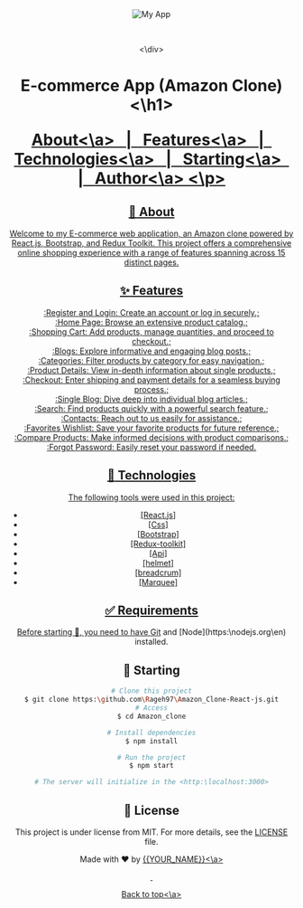 <div align="center" id="top"> 
  <img src=".\.github\app.gif" alt="My App" \>

&#xa0;

  <!-- <a href="https:\myapp.netlify.app">Demo<\a> -->

<\div>

<h1 align="center">E-commerce App (Amazon Clone)<\h1>

<p align="center">
 
  <!-- <img alt="Github issues" src="https:\img.shields.io\github\issues\{{YOUR_GITHUB_USERNAME}}\my-app?color=56BEB8" \> -->

  <!-- <img alt="Github forks" src="https:\img.shields.io\github\forks\{{YOUR_GITHUB_USERNAME}}\my-app?color=56BEB8" \> -->

  <!-- <img alt="Github stars" src="https:\img.shields.io\github\stars\{{YOUR_GITHUB_USERNAME}}\my-app?color=56BEB8" \> -->

<!-- Status -->

<!-- <h4 align="center">
	🚧  My App 🚀 Under construction...  🚧
<\h4>

<hr> -->

<p align="center">
  <a href="#dart-about">About<\a> &#xa0; | &#xa0; 
  <a href="#sparkles-features">Features<\a> &#xa0; | &#xa0;
  <a href="#rocket-technologies">Technologies<\a> &#xa0; | &#xa0;
  <a href="#checkered_flag-starting">Starting<\a> &#xa0; | &#xa0;
  <a href="https:\github.com\{{Rageh97}}" target="_blank">Author<\a>
<\p>

<br>

## :dart: About

Welcome to my E-commerce web application, an Amazon clone powered by React.js, Bootstrap, and Redux Toolkit. This project offers a comprehensive online shopping experience with a range of features spanning across 15 distinct pages.

## :sparkles: Features

:Register and Login: Create an account or log in securely.;\
:Home Page: Browse an extensive product catalog.;\
:Shopping Cart: Add products, manage quantities, and proceed to checkout.;\
:Blogs: Explore informative and engaging blog posts.;\
:Categories: Filter products by category for easy navigation.;\
:Product Details: View in-depth information about single products.;\
:Checkout: Enter shipping and payment details for a seamless buying process.;\
:Single Blog: Dive deep into individual blog articles.;\
:Search: Find products quickly with a powerful search feature.;\
:Contacts: Reach out to us easily for assistance.;\
:Favorites Wishlist: Save your favorite products for future reference.;\
:Compare Products: Make informed decisions with product comparisons.;\
:Forgot Password: Easily reset your password if needed.

## :rocket: Technologies

The following tools were used in this project:

- [React.js]
- [Css]
- [Bootstrap]
- [Redux-toolkit]
- [Api]
- [helmet]
- [breadcrum]
- [Marquee]

## :white_check_mark: Requirements

Before starting :checkered_flag:, you need to have [Git](https:\git-scm.com) and [Node](https:\nodejs.org\en\) installed.

## :checkered_flag: Starting

```bash
# Clone this project
$ git clone https:\github.com\Rageh97\Amazon_Clone-React-js.git
# Access
$ cd Amazon_clone

# Install dependencies
$ npm install

# Run the project
$ npm start

# The server will initialize in the <http:\localhost:3000>
```

## :memo: License

This project is under license from MIT. For more details, see the [LICENSE](LICENSE.md) file.

Made with :heart: by <a href="https:\github.com\Rageh97" target="_blank">{{YOUR_NAME}}<\a>

&#xa0;

<a href="#top">Back to top<\a>
